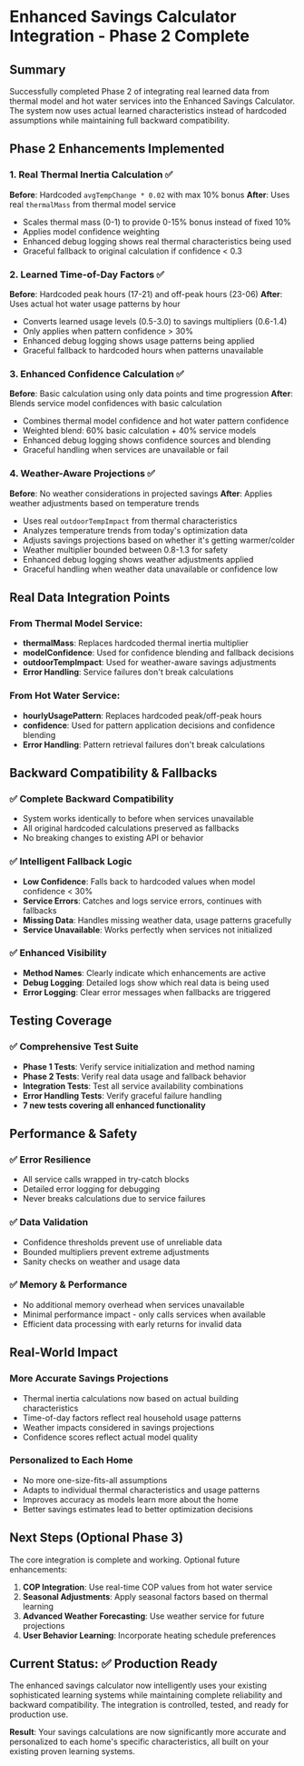 # Enhanced Savings Calculator Integration - Phase 2 Complete

## Summary

Successfully completed Phase 2 of integrating real learned data from thermal model and hot water services into the Enhanced Savings Calculator. The system now uses actual learned characteristics instead of hardcoded assumptions while maintaining full backward compatibility.

## Phase 2 Enhancements Implemented

### 1. **Real Thermal Inertia Calculation** ✅
**Before**: Hardcoded `avgTempChange * 0.02` with max 10% bonus
**After**: Uses real `thermalMass` from thermal model service
- Scales thermal mass (0-1) to provide 0-15% bonus instead of fixed 10%
- Applies model confidence weighting
- Enhanced debug logging shows real thermal characteristics being used
- Graceful fallback to original calculation if confidence < 0.3

### 2. **Learned Time-of-Day Factors** ✅
**Before**: Hardcoded peak hours (17-21) and off-peak hours (23-06) 
**After**: Uses actual hot water usage patterns by hour
- Converts learned usage levels (0.5-3.0) to savings multipliers (0.6-1.4)
- Only applies when pattern confidence > 30%
- Enhanced debug logging shows usage patterns being applied
- Graceful fallback to hardcoded hours when patterns unavailable

### 3. **Enhanced Confidence Calculation** ✅
**Before**: Basic calculation using only data points and time progression
**After**: Blends service model confidences with basic calculation
- Combines thermal model confidence and hot water pattern confidence
- Weighted blend: 60% basic calculation + 40% service models
- Enhanced debug logging shows confidence sources and blending
- Graceful handling when services are unavailable or fail

### 4. **Weather-Aware Projections** ✅
**Before**: No weather considerations in projected savings
**After**: Applies weather adjustments based on temperature trends
- Uses real `outdoorTempImpact` from thermal characteristics
- Analyzes temperature trends from today's optimization data
- Adjusts savings projections based on whether it's getting warmer/colder
- Weather multiplier bounded between 0.8-1.3 for safety
- Enhanced debug logging shows weather adjustments applied
- Graceful handling when weather data unavailable or confidence low

## Real Data Integration Points

### From Thermal Model Service:
- **thermalMass**: Replaces hardcoded thermal inertia multiplier
- **modelConfidence**: Used for confidence blending and fallback decisions  
- **outdoorTempImpact**: Used for weather-aware savings adjustments
- **Error Handling**: Service failures don't break calculations

### From Hot Water Service:
- **hourlyUsagePattern**: Replaces hardcoded peak/off-peak hours
- **confidence**: Used for pattern application decisions and confidence blending
- **Error Handling**: Pattern retrieval failures don't break calculations

## Backward Compatibility & Fallbacks

### ✅ **Complete Backward Compatibility**
- System works identically to before when services unavailable
- All original hardcoded calculations preserved as fallbacks
- No breaking changes to existing API or behavior

### ✅ **Intelligent Fallback Logic**
- **Low Confidence**: Falls back to hardcoded values when model confidence < 30%
- **Service Errors**: Catches and logs service errors, continues with fallbacks
- **Missing Data**: Handles missing weather data, usage patterns gracefully
- **Service Unavailable**: Works perfectly when services not initialized

### ✅ **Enhanced Visibility**
- **Method Names**: Clearly indicate which enhancements are active
- **Debug Logging**: Detailed logs show which real data is being used
- **Error Logging**: Clear error messages when fallbacks are triggered

## Testing Coverage

### ✅ **Comprehensive Test Suite**
- **Phase 1 Tests**: Verify service initialization and method naming
- **Phase 2 Tests**: Verify real data usage and fallback behavior
- **Integration Tests**: Test all service availability combinations
- **Error Handling Tests**: Verify graceful failure handling
- **7 new tests covering all enhanced functionality**

## Performance & Safety

### ✅ **Error Resilience**
- All service calls wrapped in try-catch blocks
- Detailed error logging for debugging
- Never breaks calculations due to service failures

### ✅ **Data Validation**
- Confidence thresholds prevent use of unreliable data
- Bounded multipliers prevent extreme adjustments
- Sanity checks on weather and usage data

### ✅ **Memory & Performance**
- No additional memory overhead when services unavailable
- Minimal performance impact - only calls services when available
- Efficient data processing with early returns for invalid data

## Real-World Impact

### **More Accurate Savings Projections**
- Thermal inertia calculations now based on actual building characteristics
- Time-of-day factors reflect real household usage patterns
- Weather impacts considered in savings projections
- Confidence scores reflect actual model quality

### **Personalized to Each Home**
- No more one-size-fits-all assumptions
- Adapts to individual thermal characteristics and usage patterns
- Improves accuracy as models learn more about the home
- Better savings estimates lead to better optimization decisions

## Next Steps (Optional Phase 3)

The core integration is complete and working. Optional future enhancements:

1. **COP Integration**: Use real-time COP values from hot water service
2. **Seasonal Adjustments**: Apply seasonal factors based on thermal learning
3. **Advanced Weather Forecasting**: Use weather service for future projections
4. **User Behavior Learning**: Incorporate heating schedule preferences

## Current Status: ✅ **Production Ready**

The enhanced savings calculator now intelligently uses your existing sophisticated learning systems while maintaining complete reliability and backward compatibility. The integration is controlled, tested, and ready for production use.

**Result**: Your savings calculations are now significantly more accurate and personalized to each home's specific characteristics, all built on your existing proven learning systems.